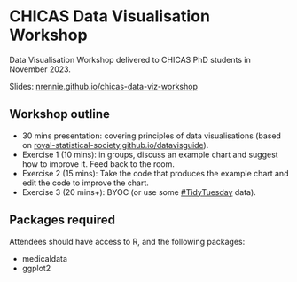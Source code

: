 # CHICAS Data Visualisation Workshop

Data Visualisation Workshop delivered to CHICAS PhD students in November 2023. 

Slides: [nrennie.github.io/chicas-data-viz-workshop](https://nrennie.github.io/chicas-data-viz-workshop/)

## Workshop outline

* 30 mins presentation: covering principles of data visualisations (based on [royal-statistical-society.github.io/datavisguide](https://royal-statistical-society.github.io/datavisguide/)).
* Exercise 1 (10 mins): in groups, discuss an example chart and suggest how to improve it. Feed back to the room.
* Exercise 2 (15 mins): Take the code that produces the example chart and edit the code to improve the chart.
* Exercise 3 (20 mins+): BYOC (or use some [#TidyTuesday](https://github.com/rfordatascience/tidytuesday) data).

## Packages required

Attendees should have access to R, and the following packages:

* medicaldata
* ggplot2

